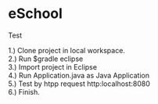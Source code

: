 # eSchool
Test

1.) Clone project in local workspace.</br>
2.) Run $gradle eclipse</br>
3.) Import project in Eclipse</br>
4.) Run Application.java as Java Application</br>
5.) Test by htpp request http:localhost:8080</br>
6.) Finish.</br>
